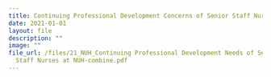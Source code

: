 ```yaml
---
title: Continuing Professional Development Concerns of Senior Staff Nurses at the NUHS
date: 2021-01-01
layout: file
description: ""
image: ""
file_url: /files/21_NUH_Continuing Professional Development Needs of Senior
  Staff Nurses at NUH-combine.pdf
---
```

